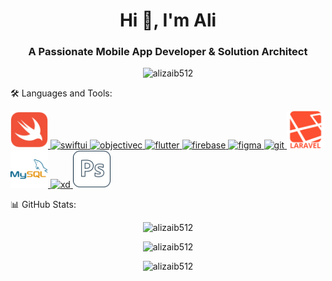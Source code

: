 <h1 align="center">Hi 👋, I'm Ali</h1> <h3 align="center">A Passionate Mobile App Developer & Solution Architect</h3> <p align="center"> <img src="https://komarev.com/ghpvc/?username=alizaib512&label=Profile%20views&color=0e75b6&style=flat" alt="alizaib512" /> </p>
🛠️ Languages and Tools:
<p align="left"> <a href="https://developer.apple.com/swift/" target="_blank" rel="noreferrer"> <img src="https://raw.githubusercontent.com/devicons/devicon/master/icons/swift/swift-original.svg" alt="swift" width="60" height="60"/> </a> <a href="https://developer.apple.com/documentation/swiftui/" target="_blank" rel="noreferrer"> <img src="https://www.swiftbysundell.com/images/discover/swiftui/icon.png" alt="swiftui" width="60" height="60"/> </a> <a href="https://developer.apple.com/library/archive/documentation/Cocoa/Conceptual/ProgrammingWithObjectiveC/Introduction/Introduction.html" target="_blank" rel="noreferrer"> <img src="https://www.vectorlogo.zone/logos/apple_objectivec/apple_objectivec-icon.svg" alt="objectivec" width="60" height="60"/> </a> <a href="https://flutter.dev" target="_blank" rel="noreferrer"> <img src="https://www.vectorlogo.zone/logos/flutterio/flutterio-icon.svg" alt="flutter" width="60" height="60"/> </a> <a href="https://firebase.google.com/" target="_blank" rel="noreferrer"> <img src="https://www.vectorlogo.zone/logos/firebase/firebase-icon.svg" alt="firebase" width="60" height="60"/> </a> <a href="https://www.figma.com/" target="_blank" rel="noreferrer"> <img src="https://www.vectorlogo.zone/logos/figma/figma-icon.svg" alt="figma" width="60" height="60"/> </a> <a href="https://git-scm.com/" target="_blank" rel="noreferrer"> <img src="https://www.vectorlogo.zone/logos/git-scm/git-scm-icon.svg" alt="git" width="60" height="60"/> </a> <a href="https://laravel.com/" target="_blank" rel="noreferrer"> <img src="https://raw.githubusercontent.com/devicons/devicon/master/icons/laravel/laravel-plain-wordmark.svg" alt="laravel" width="60" height="60"/> </a> <a href="https://www.mysql.com/" target="_blank" rel="noreferrer"> <img src="https://raw.githubusercontent.com/devicons/devicon/master/icons/mysql/mysql-original-wordmark.svg" alt="mysql" width="60" height="60"/> </a> <a href="https://www.adobe.com/products/xd.html" target="_blank" rel="noreferrer"> <img src="https://cdn.worldvectorlogo.com/logos/adobe-xd.svg(https://seeklogo.com/images/A/adobe-xd-logo-64364E3A24-seeklogo.com.png)" alt="xd" width="60" height="60"/> </a> <a href="https://www.photoshop.com/en" target="_blank" rel="noreferrer"> <img src="https://raw.githubusercontent.com/devicons/devicon/master/icons/photoshop/photoshop-line.svg" alt="photoshop" width="60" height="60"/> </a> </p>
📊 GitHub Stats:
<p align="center"> <img src="https://github-readme-stats.vercel.app/api/top-langs?username=alizaib512&show_icons=true&locale=en&layout=compact&theme=radical" alt="alizaib512" /> </p> <p align="center"> <img src="https://github-readme-stats.vercel.app/api?username=alizaib512&show_icons=true&locale=en&theme=radical" alt="alizaib512" /> </p> <p align="center"> <img src="https://github-readme-streak-stats.herokuapp.com/?user=alizaib512&theme=radical" alt="alizaib512" /> </p>
